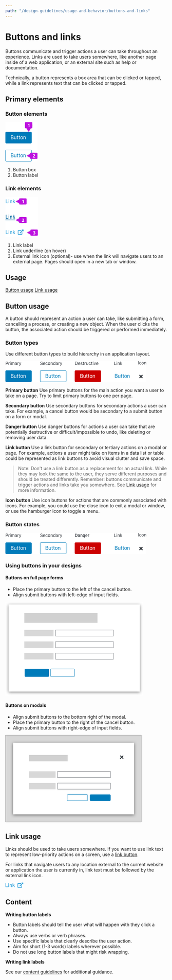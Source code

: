 ```yaml
---
path: "/design-guidelines/usage-and-behavior/buttons-and-links"
---
```

# Buttons and links
Buttons communicate and trigger actions a user can take throughout an experience. Links are used to take users somewhere, like another page inside of a web application, or an external site such as help or documentation.  

Technically, a button represents a box area that can be clicked or tapped, while a link represents text that can be clicked or tapped.

## Primary elements
### Button elements
![Elements of a button](img/button-element.png)

1. Button box  
2. Button label

### Link elements
![Elements of a link](img/link-elements.png)

1. Link label
2. Link underline (on hover)
3. External link icon (optional)- use when the link will navigate users to an external page. Pages should open in a new tab or window.

## Usage
[Button usage](#button-usage)
[Link usage](#link-usage)

## Button usage
A button should represent an action a user can take, like submitting a form, cancelling a process, or creating a new object. When the user clicks the button, the associated action should be triggered or performed immediately.

### Button types
Use different button types to build hierarchy in an application layout.

  ![Button types](img/buttontype.png)

  **Primary button**
  Use primary buttons for the main action you want a user to take on a page. Try to limit primary buttons to one per page.

  **Secondary button**
  Use secondary buttons for secondary actions a user can take. For example, a cancel button would be secondary to a submit button on a form or modal.

  **Danger button**
  Use danger buttons for actions a user can take that are potentially destructive or difficult/impossible to undo, like deleting or removing user data.

  **Link button**
  Use a link button for secondary or tertiary actions on a modal or page. For example, actions a user might take on items in a data list or table could be represented as link buttons to avoid visual clutter and save space.

  >Note: Don't use a link button as a replacement for an actual link. While they may look the same to the user, they serve different purposes and should be treated differently. Remember: buttons communicate and trigger actions and links take you somewhere. See [Link usage](#link-usage) for more information.

  **Icon button**
  Use icon buttons for actions that are commonly associated with icons. For example, you could use the close icon to exit a modal or window, or use the hamburger icon to toggle a menu.

### Button states

![Button states](img/buttonstates.png)

### Using buttons in your designs
#### Buttons on full page forms
* Place the primary button to the left of the cancel button.
* Align submit buttons with left-edge of input fields.

![Buttons on modals](img/fullpage-button.png)

#### Buttons on modals
* Align submit buttons to the bottom right of the modal.
* Place the primary button to the right of the cancel button.
* Align submit buttons with right-edge of input fields.

![Buttons on modals](img/modal-button.png)

## Link usage
Links should be used to take users somewhere. If you want to use link text to represent low-priority actions on a screen, use a [link button](#link-button).

For links that navigate users to any location external to the current website or application the user is currently in, link text must be followed by the external link icon.

![External link icon](img/external-link.png)

## Content
**Writing button labels**
* Button labels should tell the user what will happen with they click a button.
* Always use verbs or verb phrases.
* Use specific labels that clearly describe the user action.
* Aim for short (1-3 words) labels wherever possible.
* Do not use long button labels that might risk wrapping.

**Writing link labels**

See our [content guidelines](/design-guidelines/content/) for additional guidance.
